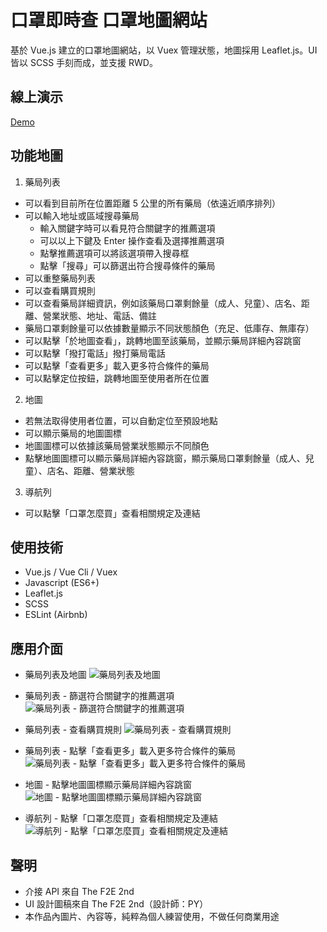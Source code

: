 # 口罩即時查 口罩地圖網站

基於 Vue.js 建立的口罩地圖網站，以 Vuex 管理狀態，地圖採用 Leaflet.js。UI 皆以 SCSS 手刻而成，並支援 RWD。

## 線上演示

[Demo](https://ycjoyce.github.io/mask-map/)

## 功能地圖

1. 藥局列表

- 可以看到目前所在位置距離 5 公里的所有藥局（依遠近順序排列）
- 可以輸入地址或區域搜尋藥局
  - 輸入關鍵字時可以看見符合關鍵字的推薦選項
  - 可以以上下鍵及 Enter 操作查看及選擇推薦選項
  - 點擊推薦選項可以將該選項帶入搜尋框
  - 點擊「搜尋」可以篩選出符合搜尋條件的藥局
- 可以重整藥局列表
- 可以查看購買規則
- 可以查看藥局詳細資訊，例如該藥局口罩剩餘量（成人、兒童）、店名、距離、營業狀態、地址、電話、備註
- 藥局口罩剩餘量可以依據數量顯示不同狀態顏色（充足、低庫存、無庫存）
- 可以點擊「於地圖查看」，跳轉地圖至該藥局，並顯示藥局詳細內容跳窗
- 可以點擊「撥打電話」撥打藥局電話
- 可以點擊「查看更多」載入更多符合條件的藥局
- 可以點擊定位按鈕，跳轉地圖至使用者所在位置

2. 地圖

- 若無法取得使用者位置，可以自動定位至預設地點
- 可以顯示藥局的地圖圖標
- 地圖圖標可以依據該藥局營業狀態顯示不同顏色
- 點擊地圖圖標可以顯示藥局詳細內容跳窗，顯示藥局口罩剩餘量（成人、兒童）、店名、距離、營業狀態

3. 導航列

- 可以點擊「口罩怎麼買」查看相關規定及連結

## 使用技術

- Vue.js / Vue Cli / Vuex
- Javascript (ES6+)
- Leaflet.js
- SCSS
- ESLint (Airbnb)

## 應用介面

- 藥局列表及地圖
  ![藥局列表及地圖](https://i.imgur.com/Ofk8T1R.png)

- 藥局列表 - 篩選符合關鍵字的推薦選項
  ![藥局列表 - 篩選符合關鍵字的推薦選項](https://i.imgur.com/P2BJe5E.png)

- 藥局列表 - 查看購買規則
  ![藥局列表 - 查看購買規則](https://i.imgur.com/nkLGuKZ.png)

- 藥局列表 - 點擊「查看更多」載入更多符合條件的藥局
  ![藥局列表 - 點擊「查看更多」載入更多符合條件的藥局](https://i.imgur.com/jKWi8qE.png)

- 地圖 - 點擊地圖圖標顯示藥局詳細內容跳窗
  ![地圖 - 點擊地圖圖標顯示藥局詳細內容跳窗](https://i.imgur.com/30tPGVi.png)

- 導航列 - 點擊「口罩怎麼買」查看相關規定及連結
  ![導航列 - 點擊「口罩怎麼買」查看相關規定及連結](https://i.imgur.com/Mpv54wF.png)

## 聲明

- 介接 API 來自 The F2E 2nd
- UI 設計圖稿來自 The F2E 2nd（設計師：PY）
- 本作品內圖片、內容等，純粹為個人練習使用，不做任何商業用途
